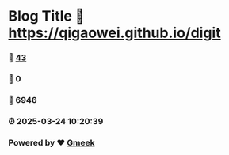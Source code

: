 # Blog Title :link: https://qigaowei.github.io/digit 
### :page_facing_up: [43](https://qigaowei.github.io/digit/tag.html) 
### :speech_balloon: 0 
### :hibiscus: 6946 
### :alarm_clock: 2025-03-24 10:20:39 
### Powered by :heart: [Gmeek](https://github.com/Meekdai/Gmeek)
